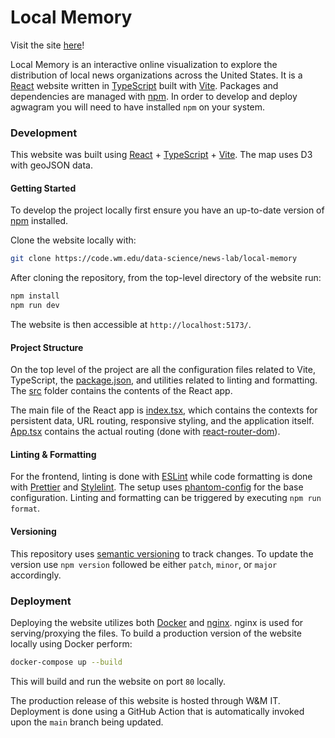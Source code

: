 # Local Memory

Visit the site [here](https://newsresearch.lab.wm.edu/tools/local-memory/)!

Local Memory is an interactive online visualization to explore the distribution of local news organizations across the United States. It is a [React](https://react.dev/) website written in [TypeScript](https://www.typescriptlang.org/) built with [Vite](https://vitejs.dev/). Packages and dependencies are managed with [npm](https://www.npmjs.com/). In order to develop and deploy agwagram you will need to have installed `npm` on your system.

### Development

This website was built using [React](https://react.dev/) + [TypeScript](https://www.typescriptlang.org/) + [Vite](https://vitejs.dev/). The map uses D3 with geoJSON data.

#### Getting Started

To develop the project locally first ensure you have an up-to-date version of [npm](https://www.npmjs.com/) installed.

Clone the website locally with:

```bash
git clone https://code.wm.edu/data-science/news-lab/local-memory
```

After cloning the repository, from the top-level directory of the website run:

```bash
npm install
npm run dev
```

The website is then accessible at `http://localhost:5173/`.

#### Project Structure

On the top level of the project are all the configuration files related to Vite, TypeScript, the [package.json](package.json), and utilities related to linting and formatting. The [src](src/) folder contains the contents of the React app.

The main file of the React app is [index.tsx](src/index.tsx), which contains the contexts for persistent data, URL routing, responsive styling, and the application itself. [App.tsx](src/App.tsx) contains the actual routing (done with [react-router-dom](https://reactrouter.com/en/main)).

#### Linting & Formatting

For the frontend, linting is done with [ESLint](https://eslint.org/) while code formatting is done with [Prettier](https://prettier.io/) and [Stylelint](https://stylelint.io/). The setup uses [phantom-config](https://www.npmjs.com/package/phantom-config) for the base configuration. Linting and formatting can be triggered by executing `npm run format`.

#### Versioning

This repository uses [semantic versioning](https://docs.npmjs.com/about-semantic-versioning) to track changes. To update the version use `npm version` followed be either `patch`, `minor`, or `major` accordingly.

### Deployment

Deploying the website utilizes both [Docker](https://www.docker.com/) and [nginx](https://nginx.org/). nginx is used for serving/proxying the files. To build a production version of the website locally using Docker perform:

```bash
docker-compose up --build
```

This will build and run the website on port `80` locally.

The production release of this website is hosted through W&M IT. Deployment is done using a GitHub Action that is automatically invoked upon the `main` branch being updated.
